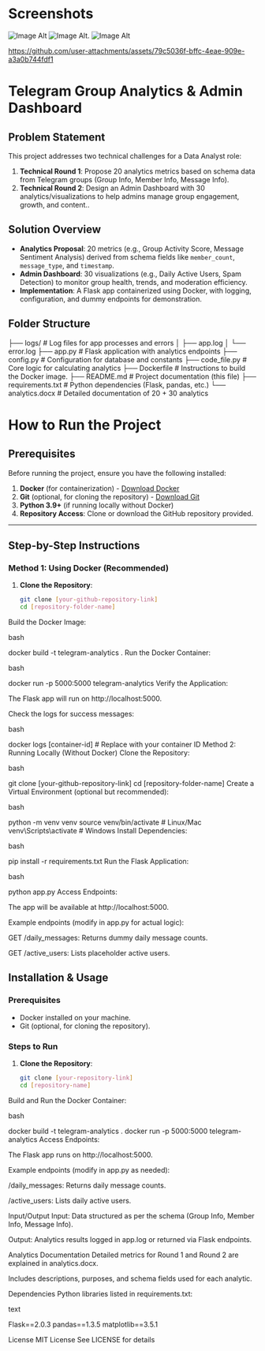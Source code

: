  # Screenshots
 ![Image Alt](https://github.com/harshz10/Data-Analyst/blob/df9c70045ad93d541b1b17e9037fdcbc0165be91/store/home.png)
 ![Image Alt](https://github.com/harshz10/Data-Analyst/blob/8691df90a89a97fa80d70daa8670bd41e1fe6a86/store/analytics%20proposal.png).
 ![Image Alt](https://github.com/harshz10/Data-Analyst/blob/0df57ddc0bbec2e3e0900c613fdf8fce721a05df/store/admin%20dashboard.png)

 https://github.com/user-attachments/assets/79c5036f-bffc-4eae-909e-a3a0b744fdf1



# Telegram Group Analytics & Admin Dashboard

## Problem Statement
This project addresses two technical challenges for a Data Analyst role:
1. **Technical Round 1**: Propose 20 analytics metrics based on schema data from Telegram groups (Group Info, Member Info, Message Info).
2. **Technical Round 2**: Design an Admin Dashboard with 30 analytics/visualizations to help admins manage group engagement, growth, and content..

## Solution Overview
- **Analytics Proposal**: 20 metrics (e.g., Group Activity Score, Message Sentiment Analysis) derived from schema fields like `member_count`, `message_type`, and `timestamp`.
- **Admin Dashboard**: 30 visualizations (e.g., Daily Active Users, Spam Detection) to monitor group health, trends, and moderation efficiency.
- **Implementation**: A Flask app containerized using Docker, with logging, configuration, and dummy endpoints for demonstration.

## Folder Structure
├── logs/ # Log files for app processes and errors
│ ├── app.log
│ └── error.log
├── app.py # Flask application with analytics endpoints
├── config.py # Configuration for database and constants
├── code_file.py # Core logic for calculating analytics
├── Dockerfile # Instructions to build the Docker image.
├── README.md # Project documentation (this file)
├── requirements.txt # Python dependencies (Flask, pandas, etc.)
└── analytics.docx # Detailed documentation of 20 + 30 analytics

# How to Run the Project

## Prerequisites
Before running the project, ensure you have the following installed:
1. **Docker** (for containerization) - [Download Docker](https://www.docker.com/get-started)
2. **Git** (optional, for cloning the repository) - [Download Git](https://git-scm.com/)
3. **Python 3.9+** (if running locally without Docker)
4. **Repository Access**: Clone or download the GitHub repository provided.

---

## Step-by-Step Instructions

### Method 1: Using Docker (Recommended)
1. **Clone the Repository**:
   ```bash
   git clone [your-github-repository-link]
   cd [repository-folder-name]
Build the Docker Image:

bash

docker build -t telegram-analytics .
Run the Docker Container:

bash

docker run -p 5000:5000 telegram-analytics
Verify the Application:

The Flask app will run on http://localhost:5000.

Check the logs for success messages:

bash

docker logs [container-id]  # Replace with your container ID
Method 2: Running Locally (Without Docker)
Clone the Repository:

bash

git clone [your-github-repository-link]
cd [repository-folder-name]
Create a Virtual Environment (optional but recommended):

bash

python -m venv venv
source venv/bin/activate  # Linux/Mac
venv\Scripts\activate     # Windows
Install Dependencies:

bash

pip install -r requirements.txt
Run the Flask Application:

bash

python app.py
Access Endpoints:

The app will be available at http://localhost:5000.

Example endpoints (modify in app.py for actual logic):

GET /daily_messages: Returns dummy daily message counts.

GET /active_users: Lists placeholder active users.



## Installation & Usage

### Prerequisites
- Docker installed on your machine.
- Git (optional, for cloning the repository).

### Steps to Run
1. **Clone the Repository**:
   ```bash
   git clone [your-repository-link]
   cd [repository-name]
Build and Run the Docker Container:

bash

docker build -t telegram-analytics .
docker run -p 5000:5000 telegram-analytics
Access Endpoints:

The Flask app runs on http://localhost:5000.

Example endpoints (modify in app.py as needed):

/daily_messages: Returns daily message counts.

/active_users: Lists daily active users.

Input/Output
Input: Data structured as per the schema (Group Info, Member Info, Message Info).

Output: Analytics results logged in app.log or returned via Flask endpoints.

Analytics Documentation
Detailed metrics for Round 1 and Round 2 are explained in analytics.docx.

Includes descriptions, purposes, and schema fields used for each analytic.

Dependencies
Python libraries listed in requirements.txt:

text

Flask==2.0.3
pandas==1.3.5
matplotlib==3.5.1

License
MIT License See LICENSE for details





